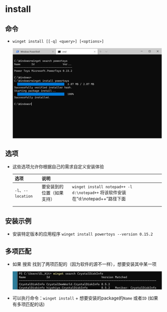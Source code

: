 # install

## 命令

- `winget install [[-q] <query>] [<options>]`

  ![安装](image/安装.png)

## 选项

- 这些选项允许你根据自己的需求自定义安装体验

  | 选项                | 说明            |                                                                       |
  | ----------------- | ------------- | --------------------------------------------------------------------- |
  | `-l`、`--location` | 要安装到的位置（如果支持） | `winget install notepad++ -l d:\notepad++`  将该软件安装在“d:\notepad++”路径下面 |
  |                   |               |                                                                       |
  |                   |               |                                                                       |

## 安装示例

- 安装特定版本的应用程序 `winget install powertoys --version 0.15.2`

## 多项匹配

- 如果 搜索 找到了两项匹配的（因为软件的源不一样），想要安装其中某一项

  ![搜索](image/搜索.png)

- 可以执行命令：`winget install` + 想要安装的package的`Name` 或者`ID` (如果有多项匹配的话)
